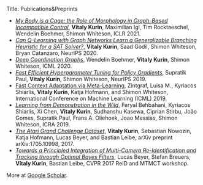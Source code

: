 Title: Publications&Preprints

- [*My Body is a Cage: the Role of Morphology in Graph-Based Incompatible Control*](https://arxiv.org/abs/2010.01856), **Vitaly Kurin**, Maximilian Igl, Tim Rocktaeschel, Wendelin Boehmer, Shimon Whiteson, ICLR 2021.
- [*Can Q-Learning with Graph Networks Learn a Generalizable Branching Heuristic for a SAT Solver?*](https://arxiv.org/abs/1909.11830), **Vitaly Kurin**, Saad Godil, Shimon Whiteson, Bryan Catanzaro, NeurIPS 2020.
- [*Deep Coordination Graphs*](https://arxiv.org/abs/1910.00091), Wendelin Boehmer, **Vitaly Kurin**, Shimon Whiteson, ICML 2020.
- [*Fast Efficient Hyperparameter Tuning for Policy Gradients*](https://arxiv.org/abs/1902.06583), Supratik Paul, **Vitaly Kurin**, Shimon Whiteson, NeurIPS 2019.
- [Fast Context Adaptation via Meta-Learning](https://arxiv.org/abs/1810.03642), Zintgraf, Luisa M., Kyriacos Shiarlis, **Vitaly Kurin**, Katja Hofmann, and Shimon Whiteson, International Conference on Machine Learning (ICML) 2019.
- [*Learning from Demonstration in the Wild*](https://arxiv.org/abs/1811.03516), Feryal Behbahani, Kyriacos Shiarlis, Xi Chen, **Vitaly Kurin**, Sudhanshu Kasewa, Ciprian Stirbu, João Gomes, Supratik Paul, Frans A. Oliehoek, Joao Messias, Shimon Whiteson, ICRA 2019.
- [*The Atari Grand Challenge Dataset*](https://arxiv.org/abs/1705.10998), **Vitaly Kurin**, Sebastian Nowozin, Katja Hofmann, Lucas Beyer, and Bastian Leibe, arXiv preprint arXiv:1705.10998, 2017.
- [*Towards a Principled Integration of Multi-Camera Re-Identification and Tracking through Optimal Bayes Filters*](https://arxiv.org/abs/1705.04608), Lucas Beyer, Stefan Breuers, **Vitaly Kurin**, Bastian Leibe, CVPR 2017 ReID and MTMCT workshop.

More at [Google Scholar](https://scholar.google.de/citations?user=yk6C1SgAAAAJ&hl=en).
